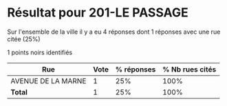 # Résultat pour 201-LE PASSAGE

Sur l'ensemble de la ville il y a eu 4 réponses dont 1 réponses avec une rue citée (25%)

1 points noirs identifiés

| Rue | Vote | % réponses | % Nb rues cités|
|-----|------|------------|----------------|
| AVENUE DE LA MARNE | 1 | 25% | 100%|
| **Total** | 1 | 25% | 100%|

